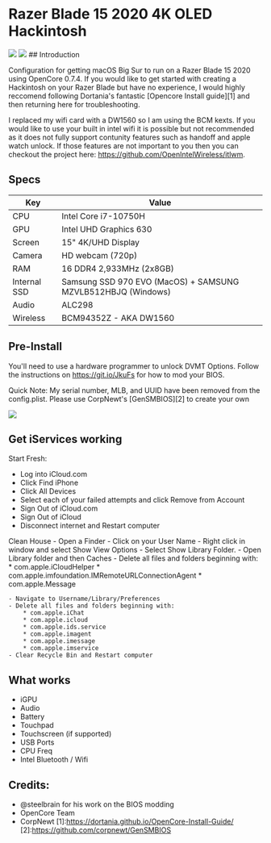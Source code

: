<b><h1>Razer Blade 15 2020 4K OLED Hackintosh</h1></b>

<img src="https://i.imgur.com/Pf1KxTt.png" />
<img src="https://i.imgur.com/KFpYw0c.jpeg" />
## Introduction
  
Configuration for getting macOS Big Sur to run on a Razer Blade 15 2020 using OpenCore 0.7.4. If you would like to get started with creating a Hackintosh on your Razer Blade but have no experience, I would highly reccomend following Dortania's fantastic [Opencore Install guide][1] and then returning here for troubleshooting.
  
I replaced my wifi card with a DW1560 so I am using the BCM kexts. If you would like to use your built in intel wifi it is possible but not recommended as it does not fully support contunity features such as handoff and apple watch unlock. If those features are not important to you then you can checkout the project here: https://github.com/OpenIntelWireless/itlwm. 

## Specs

| Key                    | Value                                                        |
| ---------------------- | ------------------------------------------------------------ |
| CPU                    | Intel Core i7-10750H                                         |
| GPU                    | Intel UHD Graphics 630                                       |
| Screen                 | 15" 4K/UHD Display                                           |
| Camera                 | HD webcam (720p)                                             |
| RAM                    | 16 DDR4 2,933MHz (2x8GB)                                     |
| Internal SSD           | Samsung SSD 970 EVO (MacOS) + SAMSUNG MZVLB512HBJQ (Windows) |
| Audio                  | ALC298                                                       |
| Wireless               | BCM94352Z - AKA DW1560                                       |

## Pre-Install

You'll need to use a hardware programmer to unlock DVMT Options. Follow the instructions on https://git.io/JkuFs for how to mod your BIOS.

Quick Note: My serial number, MLB, and UUID have been removed from the config.plist. Please use CorpNewt's [GenSMBIOS][2] to create your own

<img src="https://i.imgur.com/HFMsSFR.png" />


## Get iServices working
Start Fresh:
- Log into iCloud.com
- Click Find iPhone
- Click All Devices
- Select each of your failed attempts and click Remove from Account
- Sign Out of iCloud.com
- Sign Out of iCloud
- Disconnect internet and Restart computer
 
Clean House
    - Open a Finder
    - Click on your User Name
    - Right click in window and select Show View Options
    - Select Show Library Folder.
    - Open Library folder and then Caches
    - Delete all files and folders beginning with:
        * com.apple.iCloudHelper
        * com.apple.imfoundation.IMRemoteURLConnectionAgent
        * com.apple.Message
 
    - Navigate to Username/Library/Preferences 
    - Delete all files and folders beginning with:
        * com.apple.iChat
        * com.apple.icloud
        * com.apple.ids.service
        * com.apple.imagent
        * com.apple.imessage
        * com.apple.imservice
    - Clear Recycle Bin and Restart computer

## What works

- iGPU
- Audio
- Battery
- Touchpad
- Touchscreen (if supported)
- USB Ports
- CPU Freq
- Intel Bluetooth / Wifi


## Credits:

- @steelbrain for his work on the BIOS modding
- OpenCore Team
- CorpNewt
[1]:https://dortania.github.io/OpenCore-Install-Guide/
[2]:https://github.com/corpnewt/GenSMBIOS
